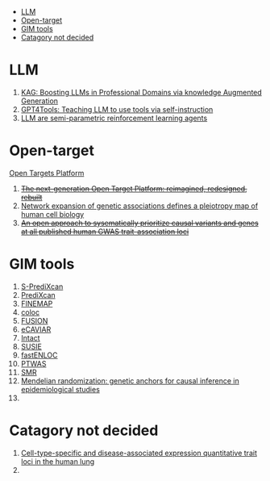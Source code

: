 
- [LLM](#llm)
- [Open-target](#open-target)
- [GIM tools](#gim-tools)
- [Catagory not decided](#catagory-not-decided)


# LLM

1. [KAG: Boosting LLMs in Professional Domains via knowledge Augmented Generation](https://arxiv.org/abs/2409.13731)
2. [GPT4Tools: Teaching LLM to use tools via self-instruction](https://arxiv.org/abs/2305.18752)
3. [LLM are semi-parametric reinforcement learning agents](https://papers.nips.cc/paper_files/paper/2023/file/f6b22ac37beb5da61efd4882082c9ecd-Paper-Conference.pdf)

# Open-target

[Open Targets Platform](https://platform.opentargets.org/)

1. ~~[The next-generation Open Target Platform: reimagined, redesigned, rebuilt](https://academic.oup.com/nar/article/51/D1/D1353/6833237)~~
2. [Network expansion of genetic associations defines a pleiotropy map of human cell biology](https://www.nature.com/articles/s41588-023-01327-9)
3. ~~[An open approach to sysematically prioritize causal variants and genes at all published human GWAS trait-association loci](https://www.nature.com/articles/s41588-021-00945-5)~~





# GIM tools

1. [S-PrediXcan](https://www.nature.com/articles/s41467-018-03621-1)
2. [PrediXcan](https://www.nature.com/articles/ng.3367)
3. [FINEMAP](https://academic.oup.com/bioinformatics/article/32/10/1493/1743040)
4. [coloc](https://journals.plos.org/plosgenetics/article?id=10.1371/journal.pgen.1004383)
5. [FUSION](https://www.nature.com/articles/ng.3506)
6. [eCAVIAR](http://dx.doi.org/10.1016/j.ajhg.2016.10.003)
7. [Intact](https://doi.org/10.1016/j.ajhg.2022.12.002)
8. [SUSIE](https://doi.org/10.1371/journal.pgen.1009440)
9. [fastENLOC](https://doi.org/10.1371/journal.pgen.1006646)
10. [PTWAS](https://doi.org/10.1371/journal.pgen.1006646)
11. [SMR](https://www.nature.com/articles/ng.3538)
12. [Mendelian randomization: genetic anchors for causal inference in epidemiological studies](https://academic.oup.com/hmg/article/23/R1/R89/2900899)
13. 



# Catagory not decided

1. [Cell-type-specific and disease-associated expression quantitative trait loci in the human lung](https://www.nature.com/articles/s41588-024-01702-0)
2. 
